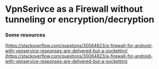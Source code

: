 # VpnSerivce as a Firewall without tunneling or encryption/decryption



### Some resources

[https://stackoverflow.com/questions/30064823/a-firewall-for-android-with-vpnservice-responses-are-delivered-but-a-sockettim](https://stackoverflow.com/questions/30064823/a-firewall-for-android-with-vpnservice-responses-are-delivered-but-a-sockettim)
